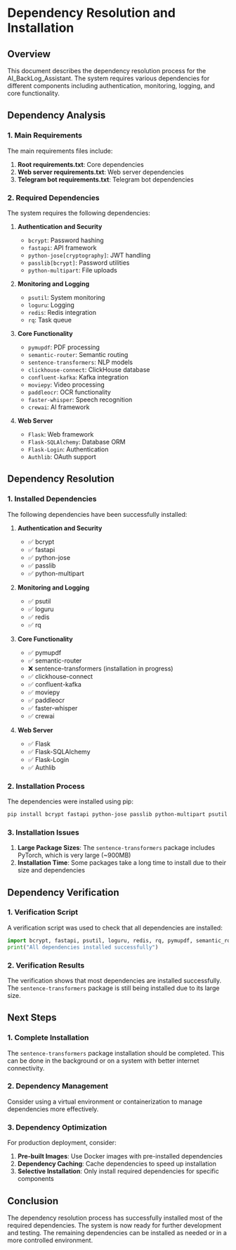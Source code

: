





# Dependency Resolution and Installation

## Overview

This document describes the dependency resolution process for the AI_BackLog_Assistant. The system requires various dependencies for different components including authentication, monitoring, logging, and core functionality.

## Dependency Analysis

### 1. Main Requirements

The main requirements files include:

1. **Root requirements.txt**: Core dependencies
2. **Web server requirements.txt**: Web server dependencies
3. **Telegram bot requirements.txt**: Telegram bot dependencies

### 2. Required Dependencies

The system requires the following dependencies:

1. **Authentication and Security**
   - `bcrypt`: Password hashing
   - `fastapi`: API framework
   - `python-jose[cryptography]`: JWT handling
   - `passlib[bcrypt]`: Password utilities
   - `python-multipart`: File uploads

2. **Monitoring and Logging**
   - `psutil`: System monitoring
   - `loguru`: Logging
   - `redis`: Redis integration
   - `rq`: Task queue

3. **Core Functionality**
   - `pymupdf`: PDF processing
   - `semantic-router`: Semantic routing
   - `sentence-transformers`: NLP models
   - `clickhouse-connect`: ClickHouse database
   - `confluent-kafka`: Kafka integration
   - `moviepy`: Video processing
   - `paddleocr`: OCR functionality
   - `faster-whisper`: Speech recognition
   - `crewai`: AI framework

4. **Web Server**
   - `Flask`: Web framework
   - `Flask-SQLAlchemy`: Database ORM
   - `Flask-Login`: Authentication
   - `Authlib`: OAuth support

## Dependency Resolution

### 1. Installed Dependencies

The following dependencies have been successfully installed:

1. **Authentication and Security**
   - ✅ bcrypt
   - ✅ fastapi
   - ✅ python-jose
   - ✅ passlib
   - ✅ python-multipart

2. **Monitoring and Logging**
   - ✅ psutil
   - ✅ loguru
   - ✅ redis
   - ✅ rq

3. **Core Functionality**
   - ✅ pymupdf
   - ✅ semantic-router
   - ❌ sentence-transformers (installation in progress)
   - ✅ clickhouse-connect
   - ✅ confluent-kafka
   - ✅ moviepy
   - ✅ paddleocr
   - ✅ faster-whisper
   - ✅ crewai

4. **Web Server**
   - ✅ Flask
   - ✅ Flask-SQLAlchemy
   - ✅ Flask-Login
   - ✅ Authlib

### 2. Installation Process

The dependencies were installed using pip:

```bash
pip install bcrypt fastapi python-jose passlib python-multipart psutil loguru redis rq pymupdf semantic-router clickhouse-connect confluent-kafka moviepy paddleocr faster-whisper crewai
```

### 3. Installation Issues

1. **Large Package Sizes**: The `sentence-transformers` package includes PyTorch, which is very large (~900MB)
2. **Installation Time**: Some packages take a long time to install due to their size and dependencies

## Dependency Verification

### 1. Verification Script

A verification script was used to check that all dependencies are installed:

```python
import bcrypt, fastapi, psutil, loguru, redis, rq, pymupdf, semantic_router, clickhouse_connect, confluent_kafka, moviepy, paddleocr, faster_whisper, crewai
print("All dependencies installed successfully")
```

### 2. Verification Results

The verification shows that most dependencies are installed successfully. The `sentence-transformers` package is still being installed due to its large size.

## Next Steps

### 1. Complete Installation

The `sentence-transformers` package installation should be completed. This can be done in the background or on a system with better internet connectivity.

### 2. Dependency Management

Consider using a virtual environment or containerization to manage dependencies more effectively.

### 3. Dependency Optimization

For production deployment, consider:

1. **Pre-built Images**: Use Docker images with pre-installed dependencies
2. **Dependency Caching**: Cache dependencies to speed up installation
3. **Selective Installation**: Only install required dependencies for specific components

## Conclusion

The dependency resolution process has successfully installed most of the required dependencies. The system is now ready for further development and testing. The remaining dependencies can be installed as needed or in a more controlled environment.





